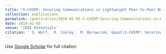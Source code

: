 ```yaml
---
title: "S-CHIRP: Securing Communications in Lightweight Peer-to-Peer Networks in the IoT"
collection: publications
permalink: /publication/2019-01-05-S-CHIRP-Securing-Communications-in-Lightweight-Peer-to-Peer-Networks-in-the-IoT
date: 2019-01-05
venue: 'IEEE Potentials'
citation: ' S. Wolf,  R. Cooley,  M. Borowczak, &quot;S-CHIRP: Securing Communications in Lightweight Peer-to-Peer Networks in the IoT.&quot; IEEE Potentials, 2019.'
---
```

Use [Google Scholar](https://scholar.google.com/scholar?q=S+CHIRP:+Securing+Communications+in+Lightweight+Peer+to+Peer+Networks+in+the+IoT) for full citation